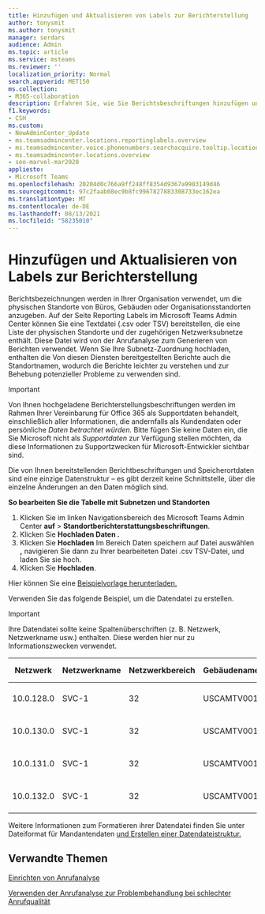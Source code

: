 ```yaml
---
title: Hinzufügen und Aktualisieren von Labels zur Berichterstellung
author: tonysmit
ms.author: tonysmit
manager: serdars
audience: Admin
ms.topic: article
ms.service: msteams
ms.reviewer: ''
localization_priority: Normal
search.appverid: MET150
ms.collection:
- M365-collaboration
description: Erfahren Sie, wie Sie Berichtsbeschriftungen hinzufügen und aktualisieren, indem Sie eine Textdatei hochladen, die eine Liste der physischen Standorte und zugehörigen Subnetze enthält.
f1.keywords:
- CSH
ms.custom:
- NewAdminCenter_Update
- ms.teamsadmincenter.locations.reportinglabels.overview
- ms.teamsadmincenter.voice.phonenumbers.searchacquire.tooltip.location
- ms.teamsadmincenter.locations.overview
- seo-marvel-mar2020
appliesto:
- Microsoft Teams
ms.openlocfilehash: 20204d0c766a9ff248ff8354d9367a9903149d46
ms.sourcegitcommit: 97c2faab08ec9b8fc9967827883308733ec162ea
ms.translationtype: MT
ms.contentlocale: de-DE
ms.lasthandoff: 08/13/2021
ms.locfileid: "58235010"
---
```

# <a name="add-and-update-reporting-labels"></a>Hinzufügen und Aktualisieren von Labels zur Berichterstellung

Berichtsbezeichnungen werden in Ihrer Organisation verwendet, um die physischen Standorte von Büros, Gebäuden oder Organisationsstandorten anzugeben. Auf der Seite Reporting Labels im Microsoft Teams Admin Center können Sie eine Textdatei (.csv oder TSV) bereitstellen, die eine Liste der physischen Standorte und der zugehörigen Netzwerksubnetze enthält. Diese Datei wird von der Anrufanalyse zum Generieren von Berichten verwendet. Wenn Sie Ihre Subnetz-Zuordnung hochladen, enthalten die Von diesen Diensten bereitgestellten Berichte auch die Standortnamen, wodurch die Berichte leichter zu verstehen und zur Behebung potenzieller Probleme zu verwenden sind.

> [!IMPORTANT]
> Von Ihnen hochgeladene Berichterstellungsbeschriftungen werden im Rahmen Ihrer Vereinbarung für Office 365  als Supportdaten behandelt, einschließlich aller Informationen, die andernfalls als Kundendaten oder persönliche *Daten betrachtet würden.*  Bitte fügen Sie keine Daten ein, die Sie Microsoft nicht als *Supportdaten* zur Verfügung stellen möchten, da diese Informationen zu Supportzwecken für Microsoft-Entwickler sichtbar sind.

Die von Ihnen bereitstellenden Berichtbeschriftungen und Speicherortdaten sind eine einzige Datenstruktur – es gibt derzeit keine Schnittstelle, über die einzelne Änderungen an den Daten möglich sind.

**So bearbeiten Sie die Tabelle mit Subnetzen und Standorten**

1. Klicken Sie im linken Navigationsbereich des Microsoft Teams Admin Center **auf**  >  **Standortberichterstattungsbeschriftungen**.
2. Klicken Sie **Hochladen Daten .**
3. Klicken Sie **Hochladen** Im Bereich Daten speichern auf Datei auswählen **,** navigieren Sie dann zu Ihrer bearbeiteten Datei .csv TSV-Datei, und laden Sie sie hoch.
4. Klicken Sie **Hochladen**.

Hier können Sie eine [Beispielvorlage herunterladen.](https://github.com/MicrosoftDocs/OfficeDocs-SkypeForBusiness/blob/live/Teams/downloads/locations-template.zip?raw=true)

Verwenden Sie das folgende Beispiel, um die Datendatei zu erstellen.

> [!IMPORTANT]
> Ihre Datendatei sollte keine Spaltenüberschriften (z. B. Netzwerk, Netzwerkname usw.) enthalten. Diese werden hier nur zu Informationszwecken verwendet. <br>

|Netzwerk|Netzwerkname|Netzwerkbereich|Gebäudename|Besitzertyp|Gebäudetyp|Gebäudetyp Office|Stadt/Ort|PLZ|Land|Status|Region|Inside Corp|Express Route|
|-|-|-|-|-|-|-|-|-|-|-|-|-|-|
|10.0.128.0    |SVC-1|32|USCAMTV001|Contoso Leased RE&F|Office|RE&F|Bergansicht|94043|US|CA|US|1|1|
|10.0.130.0    |SVC-1|32|USCAMTV001|Contoso Leased RE&F|Office|RE&F|Bergansicht|94043|US|CA|US|1|1|
|10.0.131.0    |SVC-1|32|USCAMTV001|Contoso Leased RE&F|Office|RE&F|Bergansicht|94043|US|CA|US|1|1|
|10.0.132.0    |SVC-1|32|USCAMTV001|Contoso Leased RE&F|Office|RE&F|Bergansicht|94043|US|CA|US|1|1|

Weitere Informationen zum Formatieren ihrer Datendatei finden Sie unter Dateiformat für Mandantendaten [und Erstellen einer Datendateistruktur.](CQD-upload-tenant-building-data.md#upload-building-data-file)

## <a name="related-topics"></a>Verwandte Themen

[Einrichten von Anrufanalyse](set-up-call-analytics.md)

[Verwenden der Anrufanalyse zur Problembehandlung bei schlechter Anrufqualität](use-call-analytics-to-troubleshoot-poor-call-quality.md)
